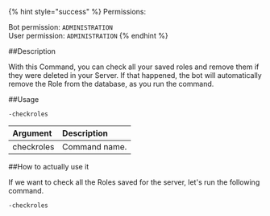 {% hint style="success" %}
Permissions:

Bot permission: `ADMINISTRATION`<br>User permission: `ADMINISTRATION`
{% endhint %}

##Description

With this Command, you can check all your saved roles and remove them if they were deleted in your Server. If that happened, the bot will automatically remove the Role from the database, as you run the command.

##Usage

`-checkroles`

| Argument | Description |
| :--- | :--- | 
| checkroles | Command name. |



##How to actually use it

If we want to check all the Roles saved for the server, let's run the following command.

```
-checkroles
```

